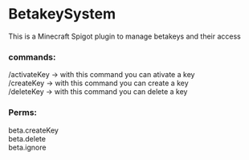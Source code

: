 # BetakeySystem

This is a Minecraft Spigot plugin to manage betakeys and their access

### commands:                                                                                                                                                                 
  /activateKey -> with this command you can ativate a key                                                                                                                 
  /createKey -> with this command you can create a key                                                                                                                   
  /deleteKey -> with this command you can delete a key
  
### Perms:                                                                                                                                                                   
  beta.createKey                                                                                                                                                         
  beta.delete                                                                                                                                                             
  beta.ignore

